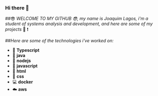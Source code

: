 ### Hi there 👋


##:sunglasses: *WELCOME TO MY GITHUB :sunglasses:, my name is Joaquim Lagos, i'm a student of systems analysis and development, and here are some of my projects* :book: :exclamation:

##*Here are some of the technologies i've worked on:*

- :rocket: **Typescript**
- :space_invader: **java**
- :leaves: **nodejs**
- :dart: **javascript**
- :shirt: **html**
- :jeans: **css**
- :computer: **docker**
- :cloud: **aws**

